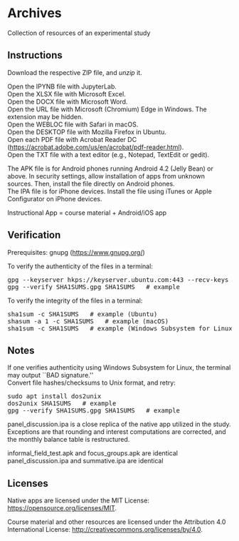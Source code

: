 # Archives

Collection of resources of an experimental study

## Instructions

Download the respective ZIP file, and <i>unzip</i> it.

Open the IPYNB file with JupyterLab.<br>
Open the XLSX file with Microsoft Excel.<br>
Open the DOCX file with Microsoft Word.<br>
Open the URL file with Microsoft (Chromium) Edge in Windows. The extension may be hidden.<br>
Open the WEBLOC file with Safari in macOS.<br>
Open the DESKTOP file with Mozilla Firefox in Ubuntu.<br>
Open each PDF file with Acrobat Reader DC (https://acrobat.adobe.com/us/en/acrobat/pdf-reader.html).<br>
Open the TXT file with a text editor (e.g., Notepad, TextEdit or gedit).

The APK file is for Android phones running Android 4.2 (Jelly Bean) or above. 
In security settings, allow installation of apps from unknown sources. Then, install the file directly on Android phones.<br>
The IPA file is for iPhone devices. 
Install the file using iTunes or Apple Configurator on iPhone devices.

Instructional App = course material + Android/iOS app

## Verification

Prerequisites: gnupg (https://www.gnupg.org/)

To verify the authenticity of the files in a terminal:
<pre>
gpg --keyserver hkps://keyserver.ubuntu.com:443 --recv-keys 0x4191f431
gpg --verify SHA1SUMS.gpg SHA1SUMS   # example
</pre>

To verify the integrity of the files in a terminal:
<pre>
sha1sum -c SHA1SUMS   # example (Ubuntu)
shasum -a 1 -c SHA1SUMS   # example (macOS)
sha1sum -c SHA1SUMS   # example (Windows Subsystem for Linux)
</pre>

## Notes

If one verifies authenticity using Windows Subsystem for Linux, the terminal may output ``BAD signature.''<br>
Convert file hashes/checksums to Unix format, and retry:
<pre>
sudo apt install dos2unix
dos2unix SHA1SUMS   # example
gpg --verify SHA1SUMS.gpg SHA1SUMS   # example
</pre>

panel_discussion.ipa is a close replica of the native app utilized in the study.<br>
Exceptions are that rounding and interest computations are corrected, and the monthly balance table is restructured.

informal_field_test.apk and focus_groups.apk are identical<br>
panel_discussion.ipa and summative.ipa are identical

## Licenses

Native apps are licensed under the MIT License:
https://opensource.org/licenses/MIT.

Course material and other resources are licensed under the Attribution 4.0 International License: http://creativecommons.org/licenses/by/4.0.